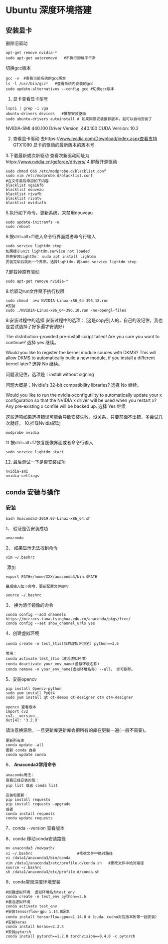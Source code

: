 # Ubuntu 深度环境搭建
## 安装显卡
删除旧驱动

```
apt-get remove nvidia-*
sudo apt-get autoremove   #不执行卸载不干净
```
切换gcc版本
```
gcc -v  #查看当前系统的gcc版本
ls -l /usr/bin/gcc*   #查看系统内安装的gcc
sudo update-alternatives --config gcc #切换gcc版本
```
1. 显卡查看显卡型号

```
lspci | grep -i vga
ubuntu-drivers devices   #推荐安装驱动
sudo ubuntu-drivers autoinstall # 如果同意安装推荐版本，就可以自动安装了
```
NVIDIA-SMI 440.100      Driver Version: 440.100      CUDA Version: 10.2  

2. 查看显卡驱动
去https://www.nvidia.com/Download/index.aspx查看支持 GTX1080 显卡的驱动的最新版本的版本号

3.下载最新或次新驱动 查看次新驱动网址为https://www.nvidia.cn/geforce/drivers/
4.屏蔽开源驱动
```
sudo chmod 666 /etc/modprobe.d/blacklist.conf
sudo vim /etc/modprobe.d/blacklist.conf
#在文件最后添加如下内容
blacklist vga16fb
blacklist nouveau
blacklist rivafb
blacklist rivatv
blacklist nvidiafb
```
5.执行如下命令，更新系统，来禁用nouveau
```
sudo update-initramfs -u 
sudo reboot
```
6.按ctrl+alt+f1进入命令行界面或者命令行输入
```
sudo service lightdm stop
如果提示unit lightdm.service not loaded
则先安装LightDm： sudo apt install lightdm
安装完毕后跳出一个界面，选择lightdm，再sudo service lightdm stop
```
7.卸载掉原有驱动
```
sudo apt-get remove nvidia-*  
```
8.给驱动run文件赋予执行权限
```
sudo chmod  a+x NVIDIA-Linux-x86_64-396.18.run
#安装
sudo ./NVIDIA-Linux-x86_64-396.18.run -no-opengl-files
```
9.安装过程中的选择
安装过程中的选项：（这是copy别人的，自己的没记住，我也是尝试选择了好多遍才安装好）

The distribution-provided pre-install script failed! Are you sure you want to continue? 选择 yes 继续。

Would you like to register the kernel module souces with DKMS? This will allow DKMS to automatically build a new module, if you install a different kernel later?  选择 No 继续。

问题没记住，选项是：install without signing

问题大概是：Nvidia's 32-bit compatibility libraries? 选择 No 继续。

Would you like to run the nvidia-xconfigutility to automatically update your x configuration so that the NVIDIA x driver will be used when you restart x? Any pre-existing x confile will be backed up.  选择 Yes  继续

这些选项如果选择错误可能会导致安装失败，没关系，只要前面不出错，多尝试几次就好。
10.挂载Nvidia驱动
```
modprobe nvidia
```
11.按ctrl+alt+f7恢复图像界面或者命令行输入
```
sudo service lightdm start
```
12. 最后测试一下是否安装成功
```
nvidia-smi
nvidia-settings
```
## conda 安装与操作
### 安装
``` shell
bash Anaconda3-2019.07-Linux-x86_64.sh
```
1、 验证是否安装成功

```shell
anaconda
```

2、 如果显示无法找到命令

```shell
vim ~/.bashrc	
```

​	添加

```shell
export PATH=/home/XXX/anaconda3/bin:$PATH
```

 	最后输入如下命令，更新配置文件即可 

```shell
source ~/.bashrc
```

3、 换为清华镜像的命令

```shell
conda config --add channels https://mirrors.tuna.tsinghua.edu.cn/anaconda/pkgs/free/
conda config --set show_channel_urls yes
```

 4、创建虚拟环境

```shell
conda create -n test_ltis(我的虚拟环境名) python==3.6

常用：
conda activate test_ltis（激活虚拟环境）
conda deactivate your_env_name(虚拟环境名称)
conda remove -n your_env_name(虚拟环境名称) --all， 即可删除。
```

5、安装opencv

```shell
pip install Opencv-python
sudo yum install PyQt4
sudo yum install qt qt-demos qt-designer qt4 qt4-designer

opencv 查看版本
import cv2
cv2.__version__
Out[4]: '3.2.0'
```

请注意换源后，一旦更新库更新库会把所有的库在更新一遍(一般不需要)。 

```shell
更新所有库
conda update –all
更新 conda 自身
conda update conda
```
6、 **Anaconda3常用命令** 

```shell
anaconda用法：
查看已经安装的包：
pip list 或者 conda list

安装和更新：
pip install requests
pip install requests –upgrade
或者
conda install requests
conda update requests
```

7、conda --version  查看版本

8、conda  移动conda安装路径

```shell
mv anaconda3 /newpath/
vi ~/.bashrc                    #修改文件中绝对路径
vi /data1/anaconda3/bin/conda
vim /data1/anaconda3/etc/profile.d/conda.sh   #更改文件中绝对路径
source ~/.bashrc
sh /data1/anaconda3/etc/profile.d/conda.sh
```
9、conda常规深度环境安装

```
#创建虚拟环境  虚拟环境名为test_env
conda create -n test_env python==3.6
#激活虚拟环境
conda activate test_env
#安装tensorflow-gpu 1.14.0版本
conda install tensorflow-gpu==1.14.0 #（cuda、cudnn对应版本附带一起安装）
#安装keras
conda install keras==2.2.4
#安装pytorch
conda install pytorch==1.2.0 torchvision==0.4.0 -c pytorch
```


